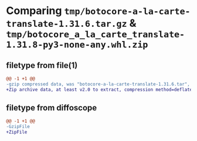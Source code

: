 # Comparing `tmp/botocore-a-la-carte-translate-1.31.6.tar.gz` & `tmp/botocore_a_la_carte_translate-1.31.8-py3-none-any.whl.zip`

## filetype from file(1)

```diff
@@ -1 +1 @@
-gzip compressed data, was "botocore-a-la-carte-translate-1.31.6.tar", last modified: Thu Jul 20 01:20:45 2023, max compression
+Zip archive data, at least v2.0 to extract, compression method=deflate
```

## filetype from diffoscope

```diff
@@ -1 +1 @@
-GzipFile
+ZipFile
```

